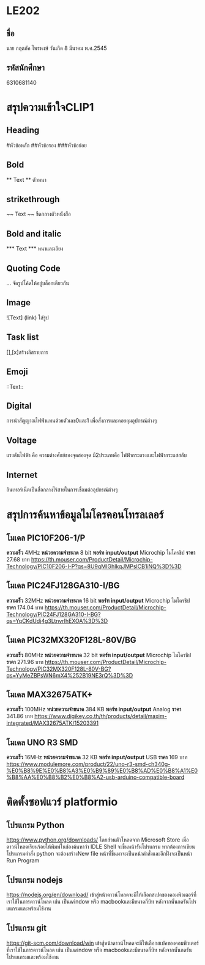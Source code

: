 # LE202

## ชื่อ
นาย กฤตภัค ไพรหงษ์
วันเกิด 8 มีนาคม พ.ศ.2545
## รหัสนักศึกษา
6310681140

# สรุปความเข้าใจCLIP1
## Heading
#หัวข้อหลัก ##หัวข้อรอง ###หัวข้อย่อย
## Bold
** Text ** ตัวหนา
## strikethrough
~~ Text ~~ ขีดกลางตัวหนังสือ
## Bold and italic
*** Text *** หนาและเอียง
## Quoting Code
... จัดรูปโค้ดให้อยู๋บล็อกเดียวกัน
## Image
![Text] (link) ใส่รูป
## Task list
[],[x]สร้างลิสรายการ
## Emoji
::Text::

## Digital
การนำสัญญาณไฟฟ้าแทนด้วยตัวเลข0และ1 เพื่อสั่งการและคอยคุมอุปกรณ์ต่างๆ
## Voltage
แรงดันไฟฟ้า คือ ความต่างศักย์ของจุดสองจุด มี2ประเภทคือ ไฟฟ้ากระตรงและไฟฟ้ากระแสสลับ
## Internet
อินเทอร์เน็ตเป็นสื่อกลางไร้สายในการเชื่อมต่ออุปกรณ์ต่างๆ



# สรุปการค้นหาข้อมูลไมโครคอนโทรลเลอร์


## โมเดล PIC10F206-1/P
**ความเร็ว** 4MHz **หน่วยความจำขนาด** 8 bit **พอร์ท input/output** Microchip ไมโครชิป **ราคา** 27.68 บาท
https://th.mouser.com/ProductDetail/Microchip-Technology/PIC10F206-I-P?qs=8U9qMIGhlkqJMPsICB1iNQ%3D%3D


## โมเดล PIC24FJ128GA310-I/BG
**ความเร็ว** 32MHz **หน่วยความจำขนาด** 16 bit **พอร์ท input/output** Microchip ไมโครชิป **ราคา** 174.04 บาท
https://th.mouser.com/ProductDetail/Microchip-Technology/PIC24FJ128GA310-I-BG?qs=YqCKdUdj4g3LtnvrlhEXOA%3D%3D


## โมเดล PIC32MX320F128L-80V/BG
**ความเร็ว** 80MHz **หน่วยความจำขนาด** 32 bit **พอร์ท input/output** Microchip ไมโครชิป **ราคา** 271.96 บาท
https://th.mouser.com/ProductDetail/Microchip-Technology/PIC32MX320F128L-80V-BG?qs=YyMeZBPsWN6mX4%252B19NE3rQ%3D%3D


## โมเดล MAX32675ATK+
**ความเร็ว** 100MHz **หน่วยความจำขนาด** 384 KB **พอร์ท input/output** Analog  **ราคา** 341.86 บาท
https://www.digikey.co.th/th/products/detail/maxim-integrated/MAX32675ATK/15203391


## โมเดล UNO R3 SMD
**ความเร็ว** 16MHz **หน่วยความจำขนาด** 32 KB **พอร์ท input/output** USB **ราคา** 169 บาท
https://www.modulemore.com/product/22/uno-r3-smd-ch340g-%E0%B8%9E%E0%B8%A3%E0%B9%89%E0%B8%AD%E0%B8%A1%E0%B8%AA%E0%B8%B2%E0%B8%A2-usb-arduino-compatible-board

# ติดตั้งซอฟแวร์ platformio
## โปรแกรม Python
https://www.python.org/downloads/
โดยส่วนตัวโหลดจาก Microsoft Store เมื่อดาวน์โหลดเรียนร้อยให้พิมพ์ในช่องค้นหาว่า IDLE Shell จะขึ้นหน้ารันโปรแกรม หากต้องการเขียนโปรแกรมคำสั่ง python จะต้องสร้างNew file หน้าที่ขึ้นมาจะเป็นหน้าคำสั่งและอีกฝั่งจะเป็นหน้า Run Program 

## โปรแกรม nodejs
https://nodejs.org/en/download/
เข้าสู่หน้าดาวน์โหลดจะมีให้เลือกสเปคของคอมพิวเตอร์ที่เราใช้ในการดาวน์โหลด เช่น เป็นwindow หรือ macbookและมีขนาดกี่บิท หลังจากนั้นกดรันโปรแแกรมและพร้อมใช้งาน

## โปรแกรม git
https://git-scm.com/download/win
เข้าสู่หน้าดาวน์โหลดจะมีให้เลือกสเปคของคอมพิวเตอร์ที่เราใช้ในการดาวน์โหลด เช่น เป็นwindow หรือ macbookและมีขนาดกี่บิท หลังจากนั้นกดรันโปรแแกรมและพร้อมใช้งาน
